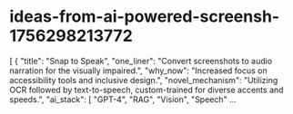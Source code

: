 # ideas-from-ai-powered-screensh-1756298213772
[ { "title": "Snap to Speak", "one_liner": "Convert screenshots to audio narration for the visually impaired.", "why_now": "Increased focus on accessibility tools and inclusive design.", "novel_mechanism": "Utilizing OCR followed by text-to-speech, custom-trained for diverse accents and speeds.", "ai_stack": [ "GPT-4", "RAG", "Vision", "Speech" ...
